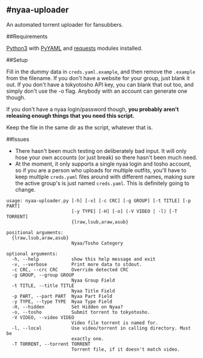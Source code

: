 #nyaa-uploader
---

An automated torrent uploader for fansubbers.

##Requirements

[Python3](https://www.python.org/downloads/) with [PyYAML](http://pyyaml.org/) and [requests](http://docs.python-requests.org/en/latest/) modules installed.

##Setup

Fill in the dummy data in `creds.yaml.example`, and then remove the `.example`
from the filename. If you don't have a website for your group, just blank it
out. If you don't have a tokyotosho API key, you can blank that out too, and
simply don't use the -o flag. Anybody with an account can generate one though.

If you don't have a nyaa login/password though, **you probably aren't releasing
enough things that you need this script.**

Keep the file in the same dir as the script, whatever that is.

##Issues
- There hasn't been much testing on deliberately bad input. It will only hose your own accounts (or just break) so there hasn't been much need. 
- At the moment, it only supports a single nyaa login and tosho account, so if you are a person who uploads for multiple outfits, you'll have to keep multiple `creds.yaml` files around with different names, making sure the active group's is just named `creds.yaml`. This is definitely going to change.


```
usage: nyaa-uploader.py [-h] [-v] [-c CRC] [-g GROUP] [-t TITLE] [-p PART]
                        [-y TYPE] [-H] [-o] (-V VIDEO | -l) [-T TORRENT]
                        {lraw,lsub,araw,asub}

positional arguments:
  {lraw,lsub,araw,asub}
                        Nyaa/Tosho Category

optional arguments:
  -h, --help            show this help message and exit
  -v, --verbose         Print more data to stdout.
  -c CRC, --crc CRC     Override detected CRC
  -g GROUP, --group GROUP
                        Nyaa Group Field
  -t TITLE, --title TITLE
                        Nyaa Title Field
  -p PART, --part PART  Nyaa Part Field
  -y TYPE, --type TYPE  Nyaa Type Field
  -H, --hidden          Set Hidden on Nyaa?
  -o, --tosho           Submit torrent to tokyotosho.
  -V VIDEO, --video VIDEO
                        Video file torrent is named for.
  -l, --local           Use video/torrent in calling directory. Must be
                        exactly one.
  -T TORRENT, --torrent TORRENT
                        Torrent file, if it doesn't match video.
```

